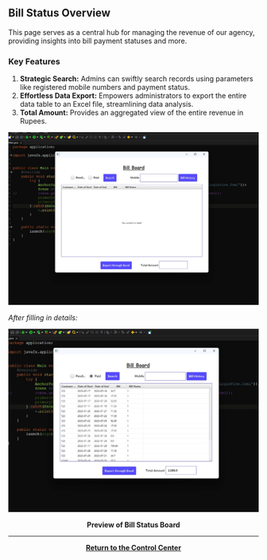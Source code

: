 ## Bill Status Overview

This page serves as a central hub for managing the revenue of our agency, providing insights into bill payment statuses and more.

### **Key Features**

1. **Strategic Search:** Admins can swiftly search records using parameters like registered mobile numbers and payment status.
2. **Effortless Data Export:** Empowers administrators to export the entire data table to an Excel file, streamlining data analysis.
3. **Total Amount:** Provides an aggregated view of the entire revenue in Rupees.

![Empty table](./assets/BillBoardEmpty.webp)

_After filling in details:_

![Filled table](./assets/BillBoardBillStatus.webp)

<div align="center"><b>Preview of Bill Status Board</b></div>

<div align="center">
<hr><a href="./Page2.md"><b>Return to the Control Center</b></a>
</div>
